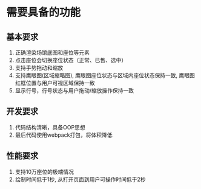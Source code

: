 # 需要具备的功能

## 基本要求 

1. 正确渲染场馆底图和座位等元素
2. 点击座位会切换座位状态（正常、已售、选中）
3. 支持手势拖动和缩放
4. 支持鹰眼图(区域缩略图), 鹰眼图座位状态与区域内座位状态保持一致, 鹰眼图红框位置与用户可视区域保持一致
5. 显示行号，行号状态与用户拖动/缩放操作保持一致

## 开发要求

1. 代码结构清晰，具备OOP思想
2. 最后代码使用webpack打包，将体积降低

## 性能要求
1. 支持10万座位的极端情况
2. 绘制时间低于1秒, 从打开页面到用户可操作时间低于2秒